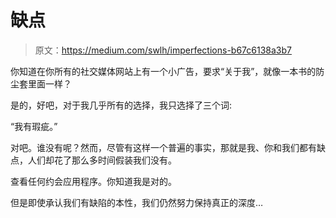 # 缺点

> 原文：<https://medium.com/swlh/imperfections-b67c6138a3b7>

你知道在你所有的社交媒体网站上有一个小广告，要求“关于我”，就像一本书的防尘套里面一样？

是的，好吧，对于我几乎所有的选择，我只选择了三个词:

“我有瑕疵。”

对吧。谁没有呢？然而，尽管有这样一个普遍的事实，那就是我、你和我们都有缺点，人们却花了那么多时间假装我们没有。

查看任何约会应用程序。你知道我是对的。

但是即使承认我们有缺陷的本性，我们仍然努力保持真正的深度…